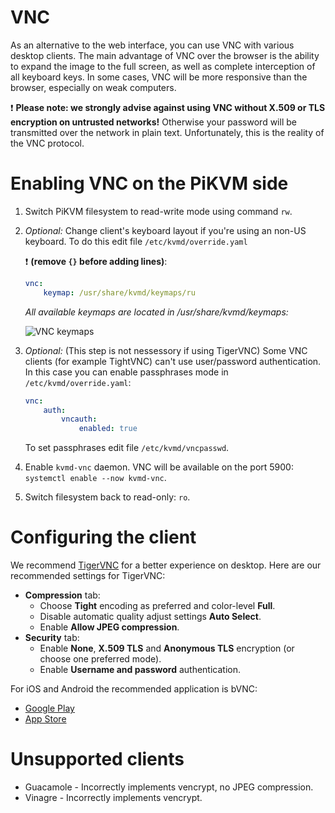 # VNC
As an alternative to the web interface, you can use VNC with various desktop clients. The main advantage of VNC over the browser is the ability to expand the image to the full screen, as well as complete interception of all keyboard keys. In some cases, VNC will be more responsive than the browser, especially on weak computers.

:exclamation: **Please note: we strongly advise against using VNC without X.509 or TLS encryption on untrusted networks!** Otherwise your password will be transmitted over the network in plain text. Unfortunately, this is the reality of the VNC protocol.

# Enabling VNC on the PiKVM side
1. Switch PiKVM filesystem to read-write mode using command `rw`.
2. _Optional:_ Change client's keyboard layout if you're using an non-US keyboard. To do this edit file `/etc/kvmd/override.yaml`
    
    :exclamation: **(remove `{}` before adding lines)**:
    ```yaml
    vnc:
        keymap: /usr/share/kvmd/keymaps/ru
    ```
    _All available keymaps are located in /usr/share/kvmd/keymaps:_

    ![VNC keymaps](/img/vnc-keymaps.png)

3. _Optional:_ (This step is not nessessory if using TigerVNC) Some VNC clients (for example TightVNC) can't use user/password authentication. In this case you can enable passphrases mode in `/etc/kvmd/override.yaml`:
    ```yaml
    vnc:
        auth:
            vncauth:
                enabled: true
    ```
    To set passphrases edit file `/etc/kvmd/vncpasswd`.
4. Enable `kvmd-vnc` daemon. VNC will be available on the port 5900: `systemctl enable --now kvmd-vnc`.
5. Switch filesystem back to read-only: `ro`.

# Configuring the client
We recommend [TigerVNC](https://tigervnc.org) for a better experience on desktop.
Here are our recommended settings for TigerVNC:
* **Compression** tab:
  - Choose **Tight** encoding as preferred and color-level **Full**.
  - Disable automatic quality adjust settings **Auto Select**.
  - Enable **Allow JPEG compression**.
* **Security** tab:
  - Enable **None**, **X.509 TLS** and **Anonymous TLS** encryption (or choose one preferred mode).
  - Enable **Username and password** authentication.

For iOS and Android the recommended application is bVNC:
* [Google Play](https://play.google.com/store/apps/details?id=com.iiordanov.bVNC)
* [App Store](https://apps.apple.com/us/app/bvnc-pro/id1506461202)

# Unsupported clients
* Guacamole - Incorrectly implements vencrypt, no JPEG compression.
* Vinagre - Incorrectly implements vencrypt.
